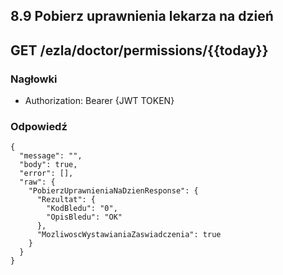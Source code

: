 ## 8.9 Pobierz uprawnienia lekarza na dzień
## GET /ezla/doctor/permissions/{{today}}

### Nagłowki
- Authorization: Bearer {JWT TOKEN}

### Odpowiedź

```
{
  "message": "",
  "body": true,
  "error": [],
  "raw": {
    "PobierzUprawnieniaNaDzienResponse": {
      "Rezultat": {
        "KodBledu": "0",
        "OpisBledu": "OK"
      },
      "MozliwoscWystawianiaZaswiadczenia": true
    }
  }
}
```